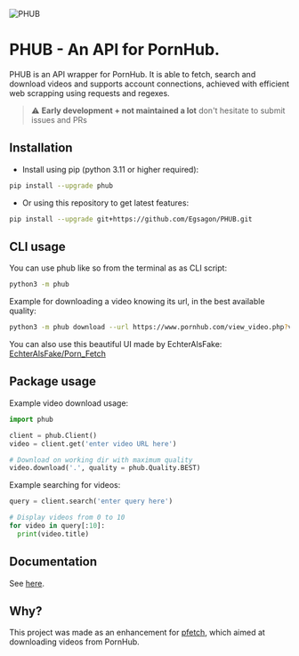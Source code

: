 ![PHUB](https://github.com/Egsagon/PHUB/blob/master/assets/banner.png)

# PHUB - An API for PornHub.
PHUB is an API wrapper for PornHub. It is able to fetch, search and download videos and supports account connections, achieved with efficient web scrapping using requests and regexes.

> :warning: **Early development + not maintained a lot** don't hesitate to submit issues and PRs

## Installation
- Install using pip (python 3.11 or higher required):
```sh
pip install --upgrade phub
```

- Or using this repository to get latest features:
```sh
pip install --upgrade git+https://github.com/Egsagon/PHUB.git
```

## CLI usage
You can use phub like so from the terminal as as CLI script:
```sh
python3 -m phub
```

Example for downloading a video knowing its url, in the best available quality:
```sh
python3 -m phub download --url https://www.pornhub.com/view_video.php?viewkey=xxx -q 'best'
```

You can also use this beautiful UI made by EchterAlsFake: [EchterAlsFake/Porn_Fetch](https://github.com/EchterAlsFake/Porn_Fetch)

## Package usage
Example video download usage:
```python
import phub

client = phub.Client()
video = client.get('enter video URL here')

# Download on working dir with maximum quality
video.download('.', quality = phub.Quality.BEST)
```

Example searching for videos:
```python
query = client.search('enter query here')

# Display videos from 0 to 10
for video in query[:10]:
  print(video.title)
```

## Documentation
See [here](https://phub.readthedocs.io).

## Why?
This project was made as an enhancement for [pfetch](https://github.com/Egsagon/pornhub-fetch), which aimed at downloading videos from PornHub.
